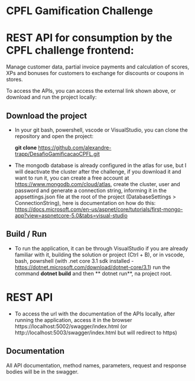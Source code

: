 # CPFL Gamification Challenge

# REST API for consumption by the CPFL challenge frontend:

Manage customer data, partial invoice payments and calculation of scores, XPs and bonuses
for customers to exchange for discounts or coupons in stores.

To access the APIs, you can access the external link shown above, or download and run the project locally:

## Download the project

- In your git bash, powershell, vscode or VisualStudio, you can clone the repository and open the project:
  
  **git clone** https://github.com/alexandre-trapp/DesafioGamificacaoCPFL.git

- The mongodb database is already configured in the atlas for use, but I will deactivate the cluster after
  the challenge, if you download it and want to run it, you can create a free account at https://www.mongodb.com/cloud/atlas, create the cluster, user and password
  and generate a connection string, informing it in the appsettings.json file at the root of the project (DatabaseSettings > ConnectionString), here is documentation on how
  do this: https://docs.microsoft.com/en-us/aspnet/core/tutorials/first-mongo-app?view=aspnetcore-5.0&tabs=visual-studio
  
   
## Build / Run
- To run the application, it can be through VisualStudio if you are already familiar with it, building the solution or project (Ctrl + B),
or in vscode, bash, powrshell (with .net core 3.1 sdk installed - https://dotnet.microsoft.com/download/dotnet-core/3.1) run the command **dotnet build** and then ** dotnet run**, na
project root.

# REST API

- To access the url with the documentation of the APIs locally, after running the application, access it in the browser
https://localhost:5002/swagger/index.html (or http://localhost:5003/swagger/index.html but will redirect to https)

## Documentation
All API documentation, method names, parameters, request and response bodies will be in the swagger.
